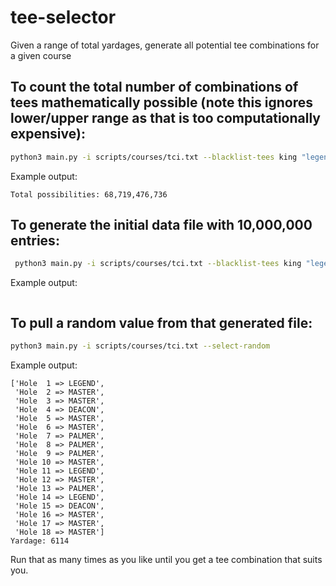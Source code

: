# tee-selector
Given a range of total yardages, generate all potential tee combinations for a given course

## To count the total number of combinations of tees mathematically possible (note this ignores lower/upper range as that is too computationally expensive):

```bash
python3 main.py -i scripts/courses/tci.txt --blacklist-tees king "legend (forward)" --blacklist-holes 1:Master 3:Deacon --count-only
```
Example output:
```text
Total possibilities: 68,719,476,736
```

## To generate the initial data file with 10,000,000 entries:

```bash
 python3 main.py -i scripts/courses/tci.txt --blacklist-tees king "legend (forward)" --blacklist-holes 1:Master 3:Deacon --max-count 100000 --lower 6100 --upper 6400
```

Example output:
```text

```

## To pull a random value from that generated file:

```bash
python3 main.py -i scripts/courses/tci.txt --select-random
```

Example output:
```text
['Hole  1 => LEGEND',
 'Hole  2 => MASTER',
 'Hole  3 => MASTER',
 'Hole  4 => DEACON',
 'Hole  5 => MASTER',
 'Hole  6 => MASTER',
 'Hole  7 => PALMER',
 'Hole  8 => PALMER',
 'Hole  9 => PALMER',
 'Hole 10 => MASTER',
 'Hole 11 => LEGEND',
 'Hole 12 => MASTER',
 'Hole 13 => PALMER',
 'Hole 14 => LEGEND',
 'Hole 15 => DEACON',
 'Hole 16 => MASTER',
 'Hole 17 => MASTER',
 'Hole 18 => MASTER']
Yardage: 6114
```

Run that as many times as you like until you get a tee combination that suits you.

